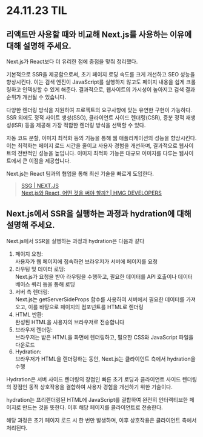 # 24.11.23 TIL

## 리액트만 사용할 때와 비교해 Next.js를 사용하는 이유에 대해 설명해 주세요.

Next.js가 React보다 더 유리한 점에 중점을 맞춰 정리했다.

기본적으로 SSR을 제공함으로써, 초기 페이지 로딩 속도를 크게 개선하고 SEO 성능을 향상시킨다. 이는 검색 엔진이 JavaScript를 실행하지 않고도 페이지 내용을 쉽게 크롤링하고 인덱싱할 수 있게 해준다. 결과적으로, 웹사이트의 가시성이 높아지고 검색 결과 순위가 개선될 수 있습니다.

다양한 렌더링 방식을 지원하여 프로젝트의 요구사항에 맞는 유연한 구현이 가능하다. SSR 외에도 정적 사이트 생성(SSG), 클라이언트 사이드 렌더링(CSR), 증분 정적 재생성(ISR) 등을 제공해 가장 적합한 렌더링 방식을 선택할 수 있다.

자동 코드 분할, 이미지 최적화 등의 기능을 통해 웹 애플리케이션의 성능을 향상시킨다. 이는 최적화는 페이지 로드 시간을 줄이고 사용자 경험을 개선하며, 결과적으로 웹사이트의 전반적인 성능을 높입니다. 이미지 최적화 기능은 대규모 이미지를 다루는 웹사이트에서 큰 이점을 제공합니다.

Next.js는 React 팀과의 협업을 통해 최신 기술을 빠르게 도입한다.

> [SSG | NEXT.JS](https://nextjs.org/docs/pages/building-your-application/rendering/static-site-generation)  
> [Next.js와 React, 어떤 것을 써야 할까? | HMG DEVELOPERS](https://developers.hyundaimotorgroup.com/blog/162)

## Next.js에서 SSR을 실행하는 과정과 hydration에 대해 설명해 주세요.

Next.js에서 SSR을 실행하는 과정과 hydration은 다음과 같다

1. 페이지 요청:  
   사용자가 웹 페이지에 접속하면 브라우저가 서버에 페이지를 요청
2. 라우팅 및 데이터 로딩:  
   Next.js가 요청을 받아 라우팅을 수행하고, 필요한 데이터를 API 호출이나 데이터베이스 쿼리 등을 통해 로딩
3. 서버 측 렌더링:  
   Next.js는 getServerSideProps 함수를 사용하여 서버에서 필요한 데이터를 가져오고, 이를 바탕으로 페이지의 컴포넌트를 HTML로 렌더링
4. HTML 반환:  
   완성된 HTML을 사용자의 브라우저로 전송합니다
5. 브라우저 렌더링:  
   브라우저는 받은 HTML을 화면에 렌더링하고, 필요한 CSS와 JavaScript 파일을 다운로드
6. Hydration:  
   브라우저가 HTML을 렌더링하는 동안, Next.js는 클라이언트 측에서 hydration을 수행

Hydration은 서버 사이드 렌더링의 장점인 빠른 초기 로딩과 클라이언트 사이드 렌더링의 장점인 동적 상호작용을 결합하여 사용자 경험을 개선하기 위한 기술이다.

hydration는 프리렌더링된 HTML에 JavaScript를 결합하여 완전히 인터랙티브한 페이지로 만드는 것을 뜻한다. 이후 해당 페이지를 클라이언트로 전송한다.

해당 과정은 초기 페이지 로드 시 한 번만 발생하며, 이후 상호작용은 클라이언트 측에서 처리된다.
